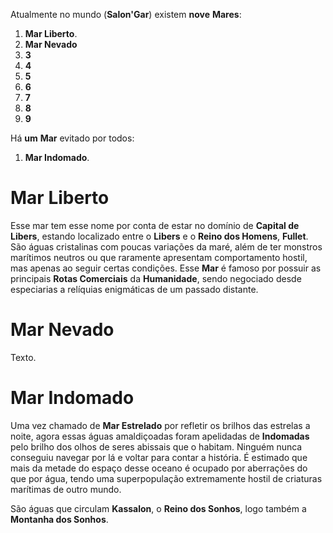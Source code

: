 Atualmente no mundo (**Salon'Gar**) existem **nove** **Mares**:

1. **Mar Liberto**.
2. **Mar Nevado**
3. **3**
4. **4**
5. **5**
6. **6**
7. **7**
8. **8**
9. **9**

Há **um** **Mar** evitado por todos:

1. **Mar Indomado**.

# Mar Liberto

Esse mar tem esse nome por conta de estar no domínio de **Capital de Libers**, estando localizado entre o **Libers** e o **Reino dos Homens**, **Fullet**. São águas cristalinas com poucas variações da maré, além de ter monstros marítimos neutros ou que raramente apresentam comportamento hostil, mas apenas ao seguir certas condições. Esse **Mar** é famoso por possuir as principais **Rotas Comerciais** da **Humanidade**, sendo negociado desde especiarias a relíquias enigmáticas de um passado distante.

# Mar Nevado

Texto.

# Mar Indomado

Uma vez chamado de **Mar Estrelado** por refletir os brilhos das estrelas a noite, agora essas águas amaldiçoadas foram apelidadas de **Indomadas** pelo brilho dos olhos de seres abissais que o habitam. Ninguém nunca conseguiu navegar por lá e voltar para contar a história. É estimado que mais da metade do espaço desse oceano é ocupado por aberrações do que por água, tendo uma superpopulação extremamente hostil de criaturas marítimas de outro mundo.

São águas que circulam **Kassalon**, o **Reino dos Sonhos**, logo também a **Montanha dos Sonhos**.